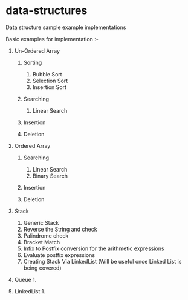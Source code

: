 # data-structures
Data structure sample example implementations

Basic examples for implementation :-

1. Un-Ordered Array
   1. Sorting 
      1. Bubble Sort
      2. Selection Sort
      3. Insertion Sort

   2. Searching
      1. Linear Search
   
   3. Insertion 
   4. Deletion 

2. Ordered Array 

   1. Searching
      1. Linear Search
      2. Binary Search
   
   2. Insertion 
   3. Deletion

3. Stack 
   1. Generic Stack
   2. Reverse the String and check 
   3. Palindrome check
   4. Bracket Match
   5. Infix to Postfix conversion for the arithmetic expressions
   6. Evaluate postfix expressions
   7. Creating Stack Via LinkedList (Will be useful once Linked List is being covered)

4. Queue
   1. 
   
5. LinkedList
   1. 
